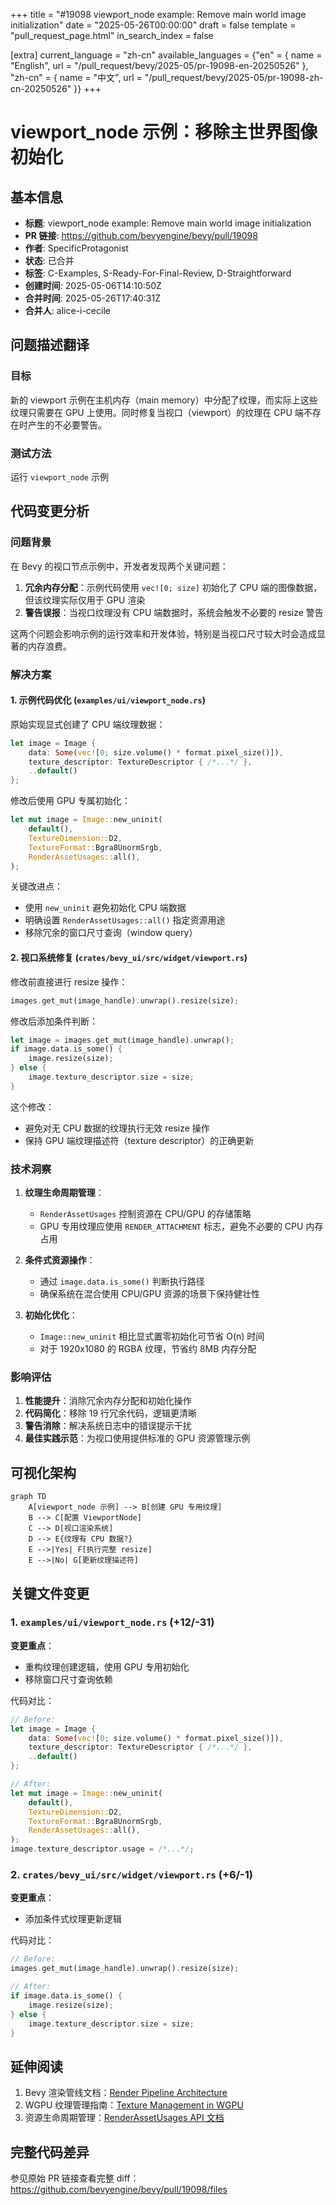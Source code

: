 +++
title = "#19098 viewport_node example: Remove main world image initialization"
date = "2025-05-26T00:00:00"
draft = false
template = "pull_request_page.html"
in_search_index = false

[extra]
current_language = "zh-cn"
available_languages = {"en" = { name = "English", url = "/pull_request/bevy/2025-05/pr-19098-en-20250526" }, "zh-cn" = { name = "中文", url = "/pull_request/bevy/2025-05/pr-19098-zh-cn-20250526" }}
+++

# viewport_node 示例：移除主世界图像初始化

## 基本信息
- **标题**: viewport_node example: Remove main world image initialization
- **PR 链接**: https://github.com/bevyengine/bevy/pull/19098
- **作者**: SpecificProtagonist
- **状态**: 已合并
- **标签**: C-Examples, S-Ready-For-Final-Review, D-Straightforward
- **创建时间**: 2025-05-06T14:10:50Z
- **合并时间**: 2025-05-26T17:40:31Z
- **合并人**: alice-i-cecile

## 问题描述翻译
### 目标
新的 viewport 示例在主机内存（main memory）中分配了纹理，而实际上这些纹理只需要在 GPU 上使用。同时修复当视口（viewport）的纹理在 CPU 端不存在时产生的不必要警告。

### 测试方法
运行 `viewport_node` 示例

## 代码变更分析

### 问题背景
在 Bevy 的视口节点示例中，开发者发现两个关键问题：
1. **冗余内存分配**：示例代码使用 `vec![0; size]` 初始化了 CPU 端的图像数据，但该纹理实际仅用于 GPU 渲染
2. **警告误报**：当视口纹理没有 CPU 端数据时，系统会触发不必要的 resize 警告

这两个问题会影响示例的运行效率和开发体验，特别是当视口尺寸较大时会造成显著的内存浪费。

### 解决方案
#### 1. 示例代码优化 (`examples/ui/viewport_node.rs`)
原始实现显式创建了 CPU 端纹理数据：
```rust
let image = Image {
    data: Some(vec![0; size.volume() * format.pixel_size()]),
    texture_descriptor: TextureDescriptor { /*...*/ },
    ..default()
};
```
修改后使用 GPU 专属初始化：
```rust
let mut image = Image::new_uninit(
    default(),
    TextureDimension::D2,
    TextureFormat::Bgra8UnormSrgb,
    RenderAssetUsages::all(),
);
```
关键改进点：
- 使用 `new_uninit` 避免初始化 CPU 端数据
- 明确设置 `RenderAssetUsages::all()` 指定资源用途
- 移除冗余的窗口尺寸查询（window query）

#### 2. 视口系统修复 (`crates/bevy_ui/src/widget/viewport.rs`)
修改前直接进行 resize 操作：
```rust
images.get_mut(image_handle).unwrap().resize(size);
```
修改后添加条件判断：
```rust
let image = images.get_mut(image_handle).unwrap();
if image.data.is_some() {
    image.resize(size);
} else {
    image.texture_descriptor.size = size;
}
```
这个修改：
- 避免对无 CPU 数据的纹理执行无效 resize 操作
- 保持 GPU 端纹理描述符（texture descriptor）的正确更新

### 技术洞察
1. **纹理生命周期管理**：
   - `RenderAssetUsages` 控制资源在 CPU/GPU 的存储策略
   - GPU 专用纹理应使用 `RENDER_ATTACHMENT` 标志，避免不必要的 CPU 内存占用

2. **条件式资源操作**：
   - 通过 `image.data.is_some()` 判断执行路径
   - 确保系统在混合使用 CPU/GPU 资源的场景下保持健壮性

3. **初始化优化**：
   - `Image::new_uninit` 相比显式置零初始化可节省 O(n) 时间
   - 对于 1920x1080 的 RGBA 纹理，节省约 8MB 内存分配

### 影响评估
1. **性能提升**：消除冗余内存分配和初始化操作
2. **代码简化**：移除 19 行冗余代码，逻辑更清晰
3. **警告消除**：解决系统日志中的错误提示干扰
4. **最佳实践示范**：为视口使用提供标准的 GPU 资源管理示例

## 可视化架构
```mermaid
graph TD
    A[viewport_node 示例] --> B[创建 GPU 专用纹理]
    B --> C[配置 ViewportNode]
    C --> D[视口渲染系统]
    D --> E{纹理有 CPU 数据?}
    E -->|Yes| F[执行完整 resize]
    E -->|No| G[更新纹理描述符]
```

## 关键文件变更
### 1. `examples/ui/viewport_node.rs` (+12/-31)
**变更重点**：
- 重构纹理创建逻辑，使用 GPU 专用初始化
- 移除窗口尺寸查询依赖

代码对比：
```rust
// Before:
let image = Image {
    data: Some(vec![0; size.volume() * format.pixel_size()]),
    texture_descriptor: TextureDescriptor { /*...*/ },
    ..default()
};

// After:
let mut image = Image::new_uninit(
    default(),
    TextureDimension::D2,
    TextureFormat::Bgra8UnormSrgb,
    RenderAssetUsages::all(),
);
image.texture_descriptor.usage = /*...*/;
```

### 2. `crates/bevy_ui/src/widget/viewport.rs` (+6/-1)
**变更重点**：
- 添加条件式纹理更新逻辑

代码对比：
```rust
// Before:
images.get_mut(image_handle).unwrap().resize(size);

// After:
if image.data.is_some() {
    image.resize(size);
} else {
    image.texture_descriptor.size = size;
}
```

## 延伸阅读
1. Bevy 渲染管线文档：[Render Pipeline Architecture](https://bevyengine.org/learn/book/rendering/pipeline/)
2. WGPU 纹理管理指南：[Texture Management in WGPU](https://wgpu.rs/guide/textures)
3. 资源生命周期管理：[RenderAssetUsages API 文档](https://docs.rs/bevy/latest/bevy/asset/enum.RenderAssetUsages.html)

## 完整代码差异
参见原始 PR 链接查看完整 diff：https://github.com/bevyengine/bevy/pull/19098/files
